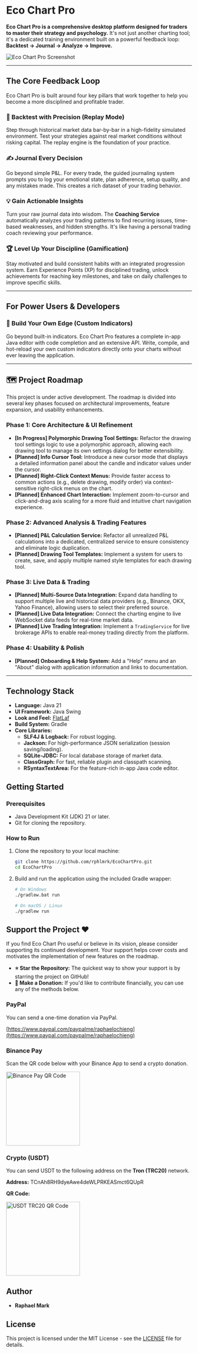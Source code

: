 # Eco Chart Pro

**Eco Chart Pro is a comprehensive desktop platform designed for traders to master their strategy and psychology.** It's not just another charting tool; it's a dedicated training environment built on a powerful feedback loop: **Backtest → Journal → Analyze → Improve.**

![Eco Chart Pro Screenshot](./docs/images/screenshot.png) <!-- TODO: Replace this with an actual screenshot of your application! -->

---

## The Core Feedback Loop

Eco Chart Pro is built around four key pillars that work together to help you become a more disciplined and profitable trader.

### 🔎 Backtest with Precision (Replay Mode)
Step through historical market data bar-by-bar in a high-fidelity simulated environment. Test your strategies against real market conditions without risking capital. The replay engine is the foundation of your practice.

### ✍️ Journal Every Decision
Go beyond simple P&L. For every trade, the guided journaling system prompts you to log your emotional state, plan adherence, setup quality, and any mistakes made. This creates a rich dataset of your trading behavior.

### 💡 Gain Actionable Insights
Turn your raw journal data into wisdom. The **Coaching Service** automatically analyzes your trading patterns to find recurring issues, time-based weaknesses, and hidden strengths. It's like having a personal trading coach reviewing your performance.

### 🏆 Level Up Your Discipline (Gamification)
Stay motivated and build consistent habits with an integrated progression system. Earn Experience Points (XP) for disciplined trading, unlock achievements for reaching key milestones, and take on daily challenges to improve specific skills.

---

## For Power Users & Developers

### 🔧 Build Your Own Edge (Custom Indicators)
Go beyond built-in indicators. Eco Chart Pro features a complete in-app Java editor with code completion and an extensive API. Write, compile, and hot-reload your own custom indicators directly onto your charts without ever leaving the application.

---

## 🗺️ Project Roadmap

This project is under active development. The roadmap is divided into several key phases focused on architectural improvements, feature expansion, and usability enhancements.

### Phase 1: Core Architecture & UI Refinement
-   **[In Progress] Polymorphic Drawing Tool Settings:** Refactor the drawing tool settings logic to use a polymorphic approach, allowing each drawing tool to manage its own settings dialog for better extensibility.
-   **[Planned] Info Cursor Tool:** Introduce a new cursor mode that displays a detailed information panel about the candle and indicator values under the cursor.
-   **[Planned] Right-Click Context Menus:** Provide faster access to common actions (e.g., delete drawing, modify order) via context-sensitive right-click menus on the chart.
-   **[Planned] Enhanced Chart Interaction:** Implement zoom-to-cursor and click-and-drag axis scaling for a more fluid and intuitive chart navigation experience.

### Phase 2: Advanced Analysis & Trading Features
-   **[Planned] P&L Calculation Service:** Refactor all unrealized P&L calculations into a dedicated, centralized service to ensure consistency and eliminate logic duplication.
-   **[Planned] Drawing Tool Templates:** Implement a system for users to create, save, and apply multiple named style templates for each drawing tool.

### Phase 3: Live Data & Trading
-   **[Planned] Multi-Source Data Integration:** Expand data handling to support multiple live and historical data providers (e.g., Binance, OKX, Yahoo Finance), allowing users to select their preferred source.
-   **[Planned] Live Data Integration:** Connect the charting engine to live WebSocket data feeds for real-time market data.
-   **[Planned] Live Trading Integration:** Implement a `TradingService` for live brokerage APIs to enable real-money trading directly from the platform.

### Phase 4: Usability & Polish
-   **[Planned] Onboarding & Help System:** Add a "Help" menu and an "About" dialog with application information and links to documentation.

---

## Technology Stack

-   **Language:** Java 21
-   **UI Framework:** Java Swing
-   **Look and Feel:** [FlatLaf](https://www.formdev.com/flatlaf/)
-   **Build System:** Gradle
-   **Core Libraries:**
    -   **SLF4J & Logback:** For robust logging.
    -   **Jackson:** For high-performance JSON serialization (session saving/loading).
    -   **SQLite-JDBC:** For local database storage of market data.
    -   **ClassGraph:** For fast, reliable plugin and classpath scanning.
    -   **RSyntaxTextArea:** For the feature-rich in-app Java code editor.

## Getting Started

### Prerequisites

-   Java Development Kit (JDK) 21 or later.
-   Git for cloning the repository.

### How to Run

1.  Clone the repository to your local machine:
    ```bash
    git clone https://github.com/rphlmrk/EcoChartPro.git
    cd EcoChartPro
    ```
2.  Build and run the application using the included Gradle wrapper:
    ```bash
    # On Windows
    ./gradlew.bat run

    # On macOS / Linux
    ./gradlew run
    ```

## Support the Project ❤️

If you find Eco Chart Pro useful or believe in its vision, please consider supporting its continued development. Your support helps cover costs and motivates the implementation of new features on the roadmap.

-   **⭐ Star the Repository:** The quickest way to show your support is by starring the project on GitHub!
-   **💸 Make a Donation:** If you'd like to contribute financially, you can use any of the methods below.

### PayPal

You can send a one-time donation via PayPal.

[https://www.paypal.com/paypalme/raphaelochieng](https://www.paypal.com/paypalme/raphaelochieng)

### Binance Pay

Scan the QR code below with your Binance App to send a crypto donation.

<img src="./docs/images/binance-pay-qr.png" alt="Binance Pay QR Code" width="200">

### Crypto (USDT)

You can send USDT to the following address on the **Tron (TRC20)** network.

**Address:**
TCnAh8RH9dyeAwe4deWLPRKEASmct6QUpR

**QR Code:**

<img src="./docs/images/usdt-trc20-qr.png" alt="USDT TRC20 QR Code" width="200">

## Author

-   **Raphael Mark**

## License

This project is licensed under the MIT License - see the [LICENSE](LICENSE) file for details.
